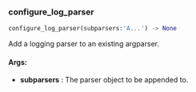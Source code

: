 

### configure_log_parser
```python
configure_log_parser(subparsers:'A...') -> None
```
Add a logging parser to an existing argparser.

#### Args:

* **subparsers** :  The parser object to be appended to.